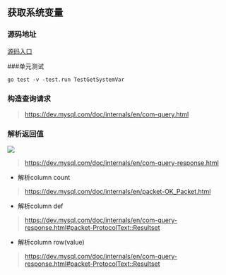 ## 获取系统变量
### 源码地址

[源码入口](https://github.com/Petrie/mysqldriver/blob/v2-getsystemvar/driver.go#L41)

###单元测试
```shell
go test -v -test.run TestGetSystemVar
```

### 构造查询请求

> https://dev.mysql.com/doc/internals/en/com-query.html
### 解析返回值
![](https://dev.mysql.com/doc/internals/en/images/graphviz-3ab2ba81081a7f3cc556d11fd09f50341bba6f15.png)
> https://dev.mysql.com/doc/internals/en/com-query-response.html
- 解析column count
> https://dev.mysql.com/doc/internals/en/packet-OK_Packet.html
- 解析column def
> https://dev.mysql.com/doc/internals/en/com-query-response.html#packet-ProtocolText::Resultset
- 解析column row(value)
> https://dev.mysql.com/doc/internals/en/com-query-response.html#packet-ProtocolText::Resultset